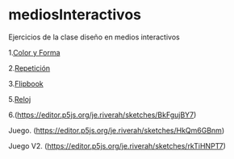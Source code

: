 # mediosInteractivos
Ejercicios de la clase diseño en medios interactivos

1.[Color y Forma](https://jeriverah.github.io/mediosInteractivos/01)

2.[Repetición](https://jeriverah.github.io/mediosInteractivos/02)

3.[Flipbook](https://jeriverah.github.io/mediosInteractivos/03)

5.[Reloj](https://jeriverah.github.io/mediosInteractivos/05)

6.(https://editor.p5js.org/je.riverah/sketches/BkFgujBY7)

Juego. (https://editor.p5js.org/je.riverah/sketches/HkQm6GBnm)

Juego V2. (https://editor.p5js.org/je.riverah/sketches/rkTiHNPT7)


